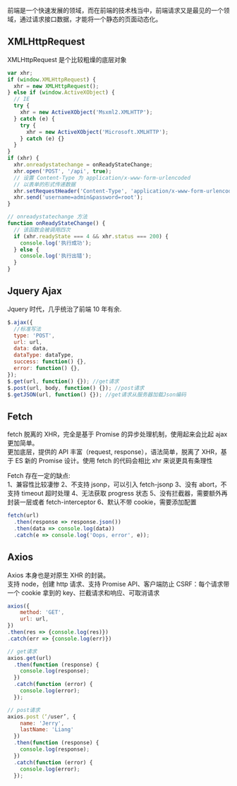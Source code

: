 前端是一个快速发展的领域，而在前端的技术栈当中，前端请求又是最见的一个领域，通过请求接口数据，才能将一个静态的页面动态化。

## XMLHttpRequest

XMLHttpRequest 是个比较粗燥的底层对象

```javascript
var xhr;
if (window.XMLHttpRequest) {
  xhr = new XMLHttpRequest();
} else if (window.ActiveXObject) {
  // IE
  try {
    xhr = new ActiveXObject('Msxml2.XMLHTTP');
  } catch (e) {
    try {
      xhr = new ActiveXObject('Microsoft.XMLHTTP');
    } catch (e) {}
  }
}
if (xhr) {
  xhr.onreadystatechange = onReadyStateChange;
  xhr.open('POST', '/api', true);
  // 设置 Content-Type 为 application/x-www-form-urlencoded
  // 以表单的形式传递数据
  xhr.setRequestHeader('Content-Type', 'application/x-www-form-urlencoded');
  xhr.send('username=admin&password=root');
}

// onreadystatechange 方法
function onReadyStateChange() {
  // 该函数会被调用四次
  if (xhr.readyState === 4 && xhr.status === 200) {
    console.log('执行成功');
  } else {
    console.log('执行出错');
  }
}
```

## Jquery Ajax

Jquery 时代，几乎统治了前端 10 年有余.

```javascript
$.ajax({
  //标准写法
  type: 'POST',
  url: url,
  data: data,
  dataType: dataType,
  success: function() {},
  error: function() {},
});
$.get(url, function() {}); //get请求
$.post(url, body, function() {}); //post请求
$.getJSON(url, function() {}); //get请求从服务器加载Json编码
```

## Fetch

fetch 脱离的 XHR，完全是基于 Promise 的异步处理机制，使用起来会比起 ajax 更加简单。  
更加底层，提供的 API 丰富（request, response），语法简单，脱离了 XHR，基于 ES 新的 Promise 设计。使用 fetch 的代码会相比 xhr 来说更具有条理性

Fetch 存在一定的缺点:  
1、兼容性比较凄惨 2、不支持 jsonp，可以引入 fetch-jsonp 3、没有 abort，不支持 timeout 超时处理 4、无法获取 progress 状态 5、没有拦截器，需要额外再封装一层或者 fetch-interceptor 6、默认不带 cookie，需要添加配置

```javascript
fetch(url)
  .then(response => response.json())
  .then(data => console.log(data))
  .catch(e => console.log('Oops, error', e));
```

## Axios

Axios 本身也是对原生 XHR 的封装。  
支持 node，创建 http 请求、支持 Promise API、客户端防止 CSRF：每个请求带一个 cookie 拿到的 key、拦截请求和响应、可取消请求

```javascript
axios({
    method: 'GET',
    url: url,
})
.then(res => {console.log(res)})
.catch(err => {console.log(err)})

// get请求
axios.get(url)
  .then(function (response) {
    console.log(response);
  })
  .catch(function (error) {
    console.log(error);
  });

// post请求
axios.post（‘/user’, {
    name: 'Jerry',
    lastName: 'Liang'
  })
  .then(function (response) {
    console.log(response);
  })
  .catch(function (error) {
    console.log(error);
  });
```
